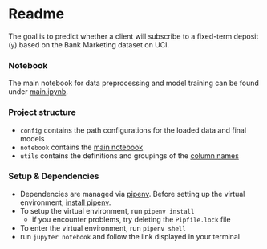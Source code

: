 # Readme

The goal is to predict whether a client will subscribe to a fixed-term deposit (`y`) based on the Bank Marketing dataset on UCI.

### Notebook
The main notebook for data preprocessing and model training can be found under [main.ipynb](notebooks/main.ipynb).

### Project structure
- `config` contains the path configurations for the loaded data and final models
- `notebook` contains the [main notebook](notebooks/main.ipynb)
- `utils` contains the definitions and groupings of the [column names](utils/column_names.py)

### Setup & Dependencies
- Dependencies are managed via [pipenv](https://pipenv.pypa.io/en/latest/). Before setting up the virtual environment, [install pipenv](https://pipenv.pypa.io/en/latest/installation.html).
- To setup the virtual environment, run `pipenv install`
  - if you encounter problems, try deleting the `Pipfile.lock` file
- To enter the virtual environment, run `pipenv shell` 
- run `jupyter notebook` and follow the link displayed in your terminal
